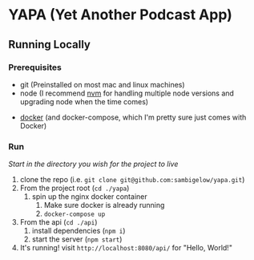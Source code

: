 # YAPA (Yet Another Podcast App)

## Running Locally

### Prerequisites

- git (Preinstalled on most mac and linux machines)
- node (I recommend [nvm](https://github.com/nvm-sh/nvm) for handling multiple
node versions and upgrading node when the time comes)
<!-- TODO: confirm if docker install comes with docker-compose -->
- [docker](https://docs.docker.com/get-docker/) (and docker-compose, which I'm
  pretty sure just comes with Docker)

### Run

_Start in the directory you wish for the project to live_

1. clone the repo (i.e. `git clone git@github.com:sambigelow/yapa.git`)
2. From the project root (`cd ./yapa`)
   1. spin up the nginx docker container
      1. Make sure docker is already running
      2. `docker-compose up`
3. From the api (`cd ./api`)
   1. install dependencies (`npm i`)
   2. start the server (`npm start`)
4. It's running! visit `http://localhost:8080/api/` for "Hello, World!"
